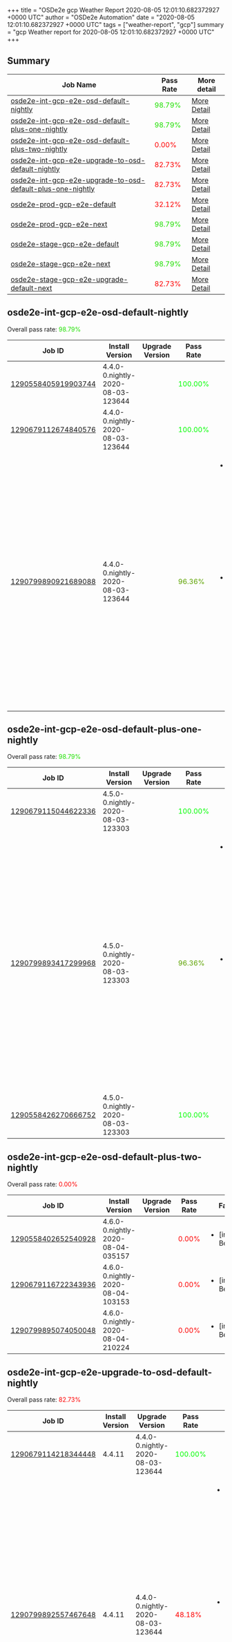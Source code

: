 +++
title = "OSDe2e gcp Weather Report 2020-08-05 12:01:10.682372927 +0000 UTC"
author = "OSDe2e Automation"
date = "2020-08-05 12:01:10.682372927 +0000 UTC"
tags = ["weather-report", "gcp"]
summary = "gcp Weather report for 2020-08-05 12:01:10.682372927 +0000 UTC"
+++
## Summary

| Job Name | Pass Rate | More detail |
|----------|-----------|-------------|
|[osde2e-int-gcp-e2e-osd-default-nightly](https://prow.svc.ci.openshift.org/?job=osde2e-int-gcp-e2e-osd-default-nightly)| <span style="color:#1fe000;">98.79%</span>|[More Detail](#osde2e-int-gcp-e2e-osd-default-nightly)|
|[osde2e-int-gcp-e2e-osd-default-plus-one-nightly](https://prow.svc.ci.openshift.org/?job=osde2e-int-gcp-e2e-osd-default-plus-one-nightly)| <span style="color:#1fe000;">98.79%</span>|[More Detail](#osde2e-int-gcp-e2e-osd-default-plus-one-nightly)|
|[osde2e-int-gcp-e2e-osd-default-plus-two-nightly](https://prow.svc.ci.openshift.org/?job=osde2e-int-gcp-e2e-osd-default-plus-two-nightly)| <span style="color:#ff0000;">0.00%</span>|[More Detail](#osde2e-int-gcp-e2e-osd-default-plus-two-nightly)|
|[osde2e-int-gcp-e2e-upgrade-to-osd-default-nightly](https://prow.svc.ci.openshift.org/?job=osde2e-int-gcp-e2e-upgrade-to-osd-default-nightly)| <span style="color:#ff0000;">82.73%</span>|[More Detail](#osde2e-int-gcp-e2e-upgrade-to-osd-default-nightly)|
|[osde2e-int-gcp-e2e-upgrade-to-osd-default-plus-one-nightly](https://prow.svc.ci.openshift.org/?job=osde2e-int-gcp-e2e-upgrade-to-osd-default-plus-one-nightly)| <span style="color:#ff0000;">82.73%</span>|[More Detail](#osde2e-int-gcp-e2e-upgrade-to-osd-default-plus-one-nightly)|
|[osde2e-prod-gcp-e2e-default](https://prow.svc.ci.openshift.org/?job=osde2e-prod-gcp-e2e-default)| <span style="color:#ff0000;">32.12%</span>|[More Detail](#osde2e-prod-gcp-e2e-default)|
|[osde2e-prod-gcp-e2e-next](https://prow.svc.ci.openshift.org/?job=osde2e-prod-gcp-e2e-next)| <span style="color:#1fe000;">98.79%</span>|[More Detail](#osde2e-prod-gcp-e2e-next)|
|[osde2e-stage-gcp-e2e-default](https://prow.svc.ci.openshift.org/?job=osde2e-stage-gcp-e2e-default)| <span style="color:#1fe000;">98.79%</span>|[More Detail](#osde2e-stage-gcp-e2e-default)|
|[osde2e-stage-gcp-e2e-next](https://prow.svc.ci.openshift.org/?job=osde2e-stage-gcp-e2e-next)| <span style="color:#1fe000;">98.79%</span>|[More Detail](#osde2e-stage-gcp-e2e-next)|
|[osde2e-stage-gcp-e2e-upgrade-default-next](https://prow.svc.ci.openshift.org/?job=osde2e-stage-gcp-e2e-upgrade-default-next)| <span style="color:#ff0000;">82.73%</span>|[More Detail](#osde2e-stage-gcp-e2e-upgrade-default-next)|



## osde2e-int-gcp-e2e-osd-default-nightly

Overall pass rate: <span style="color:#1fe000;">98.79%</span>

| Job ID | Install Version | Upgrade Version | Pass Rate | Failures |
|--------|-----------------|-----------------|-----------|----------|
[1290558405919903744](https://prow.ci.openshift.org/view/gs/origin-ci-test/logs/osde2e-int-gcp-e2e-osd-default-nightly/1290558405919903744) | 4.4.0-0.nightly-2020-08-03-123644 |  | <span style="color:#01fe00;">100.00%</span>|
[1290679112674840576](https://prow.ci.openshift.org/view/gs/origin-ci-test/logs/osde2e-int-gcp-e2e-osd-default-nightly/1290679112674840576) | 4.4.0-0.nightly-2020-08-03-123644 |  | <span style="color:#01fe00;">100.00%</span>|
[1290799890921689088](https://prow.ci.openshift.org/view/gs/origin-ci-test/logs/osde2e-int-gcp-e2e-osd-default-nightly/1290799890921689088) | 4.4.0-0.nightly-2020-08-03-123644 |  | <span style="color:#5da200;">96.36%</span>|<ul><li>[install] [Suite: service-definition] [OSD] DaemonSets dedicated-admin group permissions cannot add members to cluster-admin</li><li>[install] [Suite: service-definition] [OSD] DaemonSets dedicated-admin group permissions cannot delete members from cluster-admin</li></ul>



## osde2e-int-gcp-e2e-osd-default-plus-one-nightly

Overall pass rate: <span style="color:#1fe000;">98.79%</span>

| Job ID | Install Version | Upgrade Version | Pass Rate | Failures |
|--------|-----------------|-----------------|-----------|----------|
[1290679115044622336](https://prow.ci.openshift.org/view/gs/origin-ci-test/logs/osde2e-int-gcp-e2e-osd-default-plus-one-nightly/1290679115044622336) | 4.5.0-0.nightly-2020-08-03-123303 |  | <span style="color:#01fe00;">100.00%</span>|
[1290799893417299968](https://prow.ci.openshift.org/view/gs/origin-ci-test/logs/osde2e-int-gcp-e2e-osd-default-plus-one-nightly/1290799893417299968) | 4.5.0-0.nightly-2020-08-03-123303 |  | <span style="color:#5da200;">96.36%</span>|<ul><li>[install] [Suite: service-definition] [OSD] DaemonSets dedicated-admin group permissions cannot add members to cluster-admin</li><li>[install] [Suite: service-definition] [OSD] DaemonSets dedicated-admin group permissions cannot delete members from cluster-admin</li></ul>
[1290558426270666752](https://prow.ci.openshift.org/view/gs/origin-ci-test/logs/osde2e-int-gcp-e2e-osd-default-plus-one-nightly/1290558426270666752) | 4.5.0-0.nightly-2020-08-03-123303 |  | <span style="color:#01fe00;">100.00%</span>|



## osde2e-int-gcp-e2e-osd-default-plus-two-nightly

Overall pass rate: <span style="color:#ff0000;">0.00%</span>

| Job ID | Install Version | Upgrade Version | Pass Rate | Failures |
|--------|-----------------|-----------------|-----------|----------|
[1290558402652540928](https://prow.ci.openshift.org/view/gs/origin-ci-test/logs/osde2e-int-gcp-e2e-osd-default-plus-two-nightly/1290558402652540928) | 4.6.0-0.nightly-2020-08-04-035157 |  | <span style="color:#ff0000;">0.00%</span>|<ul><li>[install] BeforeSuite</li></ul>
[1290679116722343936](https://prow.ci.openshift.org/view/gs/origin-ci-test/logs/osde2e-int-gcp-e2e-osd-default-plus-two-nightly/1290679116722343936) | 4.6.0-0.nightly-2020-08-04-103153 |  | <span style="color:#ff0000;">0.00%</span>|<ul><li>[install] BeforeSuite</li></ul>
[1290799895074050048](https://prow.ci.openshift.org/view/gs/origin-ci-test/logs/osde2e-int-gcp-e2e-osd-default-plus-two-nightly/1290799895074050048) | 4.6.0-0.nightly-2020-08-04-210224 |  | <span style="color:#ff0000;">0.00%</span>|<ul><li>[install] BeforeSuite</li></ul>



## osde2e-int-gcp-e2e-upgrade-to-osd-default-nightly

Overall pass rate: <span style="color:#ff0000;">82.73%</span>

| Job ID | Install Version | Upgrade Version | Pass Rate | Failures |
|--------|-----------------|-----------------|-----------|----------|
[1290679114218344448](https://prow.ci.openshift.org/view/gs/origin-ci-test/logs/osde2e-int-gcp-e2e-upgrade-to-osd-default-nightly/1290679114218344448) | 4.4.11 | 4.4.0-0.nightly-2020-08-03-123644 | <span style="color:#01fe00;">100.00%</span>|
[1290799892557467648](https://prow.ci.openshift.org/view/gs/origin-ci-test/logs/osde2e-int-gcp-e2e-upgrade-to-osd-default-nightly/1290799892557467648) | 4.4.11 | 4.4.0-0.nightly-2020-08-03-123644 | <span style="color:#ff0000;">48.18%</span>|<ul><li>[install] [Suite: service-definition] [OSD] DaemonSets dedicated-admin group permissions cannot add members to cluster-admin</li><li>[install] [Suite: service-definition] [OSD] DaemonSets dedicated-admin group permissions cannot delete members from cluster-admin</li><li>[upgrade] BeforeSuite</li></ul>
[1290558378392686592](https://prow.ci.openshift.org/view/gs/origin-ci-test/logs/osde2e-int-gcp-e2e-upgrade-to-osd-default-nightly/1290558378392686592) | 4.4.11 | 4.4.0-0.nightly-2020-08-03-123644 | <span style="color:#01fe00;">100.00%</span>|



## osde2e-int-gcp-e2e-upgrade-to-osd-default-plus-one-nightly

Overall pass rate: <span style="color:#ff0000;">82.73%</span>

| Job ID | Install Version | Upgrade Version | Pass Rate | Failures |
|--------|-----------------|-----------------|-----------|----------|
[1290679115879288832](https://prow.ci.openshift.org/view/gs/origin-ci-test/logs/osde2e-int-gcp-e2e-upgrade-to-osd-default-plus-one-nightly/1290679115879288832) | 4.4.11 | 4.5.0-0.nightly-2020-08-03-123303 | <span style="color:#01fe00;">100.00%</span>|
[1290799894243577856](https://prow.ci.openshift.org/view/gs/origin-ci-test/logs/osde2e-int-gcp-e2e-upgrade-to-osd-default-plus-one-nightly/1290799894243577856) | 4.4.11 | 4.5.0-0.nightly-2020-08-03-123303 | <span style="color:#ff0000;">48.18%</span>|<ul><li>[install] [Suite: service-definition] [OSD] DaemonSets dedicated-admin group permissions cannot add members to cluster-admin</li><li>[install] [Suite: service-definition] [OSD] DaemonSets dedicated-admin group permissions cannot delete members from cluster-admin</li><li>[upgrade] BeforeSuite</li></ul>
[1290558418272129024](https://prow.ci.openshift.org/view/gs/origin-ci-test/logs/osde2e-int-gcp-e2e-upgrade-to-osd-default-plus-one-nightly/1290558418272129024) | 4.4.11 | 4.5.0-0.nightly-2020-08-03-123303 | <span style="color:#01fe00;">100.00%</span>|



## osde2e-prod-gcp-e2e-default

Overall pass rate: <span style="color:#ff0000;">32.12%</span>

| Job ID | Install Version | Upgrade Version | Pass Rate | Failures |
|--------|-----------------|-----------------|-----------|----------|
[1290799905140379648](https://prow.ci.openshift.org/view/gs/origin-ci-test/logs/osde2e-prod-gcp-e2e-default/1290799905140379648) | 4.4.11 |  | <span style="color:#5da200;">96.36%</span>|<ul><li>[install] [Suite: service-definition] [OSD] DaemonSets dedicated-admin group permissions cannot add members to cluster-admin</li><li>[install] [Suite: service-definition] [OSD] DaemonSets dedicated-admin group permissions cannot delete members from cluster-admin</li></ul>
[1290558323438915584](https://prow.ci.openshift.org/view/gs/origin-ci-test/logs/osde2e-prod-gcp-e2e-default/1290558323438915584) | 4.4.11 |  | <span style="color:#ff0000;">0.00%</span>|<ul><li>[install] BeforeSuite</li></ul>
[1290679126771896320](https://prow.ci.openshift.org/view/gs/origin-ci-test/logs/osde2e-prod-gcp-e2e-default/1290679126771896320) | 4.4.11 |  | <span style="color:#ff0000;">0.00%</span>|<ul><li>[Log Metrics] cluster-mgmt-500</li><li>[install] BeforeSuite</li></ul>



## osde2e-prod-gcp-e2e-next

Overall pass rate: <span style="color:#1fe000;">98.79%</span>

| Job ID | Install Version | Upgrade Version | Pass Rate | Failures |
|--------|-----------------|-----------------|-----------|----------|
[1290558325154385920](https://prow.ci.openshift.org/view/gs/origin-ci-test/logs/osde2e-prod-gcp-e2e-next/1290558325154385920) | 4.4.11 |  | <span style="color:#01fe00;">100.00%</span>|
[1290679128499949568](https://prow.ci.openshift.org/view/gs/origin-ci-test/logs/osde2e-prod-gcp-e2e-next/1290679128499949568) | 4.4.11 |  | <span style="color:#01fe00;">100.00%</span>|
[1290799906818101248](https://prow.ci.openshift.org/view/gs/origin-ci-test/logs/osde2e-prod-gcp-e2e-next/1290799906818101248) | 4.4.11 |  | <span style="color:#5da200;">96.36%</span>|<ul><li>[install] [Suite: service-definition] [OSD] DaemonSets dedicated-admin group permissions cannot add members to cluster-admin</li><li>[install] [Suite: service-definition] [OSD] DaemonSets dedicated-admin group permissions cannot delete members from cluster-admin</li></ul>



## osde2e-stage-gcp-e2e-default

Overall pass rate: <span style="color:#1fe000;">98.79%</span>

| Job ID | Install Version | Upgrade Version | Pass Rate | Failures |
|--------|-----------------|-----------------|-----------|----------|
[1290558390841380864](https://prow.ci.openshift.org/view/gs/origin-ci-test/logs/osde2e-stage-gcp-e2e-default/1290558390841380864) | 4.4.11 |  | <span style="color:#01fe00;">100.00%</span>|
[1290679121772285952](https://prow.ci.openshift.org/view/gs/origin-ci-test/logs/osde2e-stage-gcp-e2e-default/1290679121772285952) | 4.4.11 |  | <span style="color:#01fe00;">100.00%</span>|
[1290799900111409152](https://prow.ci.openshift.org/view/gs/origin-ci-test/logs/osde2e-stage-gcp-e2e-default/1290799900111409152) | 4.4.11 |  | <span style="color:#5da200;">96.36%</span>|<ul><li>[install] [Suite: service-definition] [OSD] DaemonSets dedicated-admin group permissions cannot add members to cluster-admin</li><li>[install] [Suite: service-definition] [OSD] DaemonSets dedicated-admin group permissions cannot delete members from cluster-admin</li></ul>



## osde2e-stage-gcp-e2e-next

Overall pass rate: <span style="color:#1fe000;">98.79%</span>

| Job ID | Install Version | Upgrade Version | Pass Rate | Failures |
|--------|-----------------|-----------------|-----------|----------|
[1290558424597139456](https://prow.ci.openshift.org/view/gs/origin-ci-test/logs/osde2e-stage-gcp-e2e-next/1290558424597139456) | 4.5.4 |  | <span style="color:#01fe00;">100.00%</span>|
[1290679123416453120](https://prow.ci.openshift.org/view/gs/origin-ci-test/logs/osde2e-stage-gcp-e2e-next/1290679123416453120) | 4.5.4 |  | <span style="color:#01fe00;">100.00%</span>|
[1290799901784936448](https://prow.ci.openshift.org/view/gs/origin-ci-test/logs/osde2e-stage-gcp-e2e-next/1290799901784936448) | 4.5.4 |  | <span style="color:#5da200;">96.36%</span>|<ul><li>[install] [Suite: service-definition] [OSD] DaemonSets dedicated-admin group permissions cannot add members to cluster-admin</li><li>[install] [Suite: service-definition] [OSD] DaemonSets dedicated-admin group permissions cannot delete members from cluster-admin</li></ul>



## osde2e-stage-gcp-e2e-upgrade-default-next

Overall pass rate: <span style="color:#ff0000;">82.73%</span>

| Job ID | Install Version | Upgrade Version | Pass Rate | Failures |
|--------|-----------------|-----------------|-----------|----------|
[1290799900946075648](https://prow.ci.openshift.org/view/gs/origin-ci-test/logs/osde2e-stage-gcp-e2e-upgrade-default-next/1290799900946075648) | 4.4.11 | 4.4.15 | <span style="color:#ff0000;">48.18%</span>|<ul><li>[install] [Suite: service-definition] [OSD] DaemonSets dedicated-admin group permissions cannot add members to cluster-admin</li><li>[install] [Suite: service-definition] [OSD] DaemonSets dedicated-admin group permissions cannot delete members from cluster-admin</li><li>[upgrade] BeforeSuite</li></ul>
[1290558418360209408](https://prow.ci.openshift.org/view/gs/origin-ci-test/logs/osde2e-stage-gcp-e2e-upgrade-default-next/1290558418360209408) | 4.4.11 | 4.4.14 | <span style="color:#01fe00;">100.00%</span>|
[1290679122590175232](https://prow.ci.openshift.org/view/gs/origin-ci-test/logs/osde2e-stage-gcp-e2e-upgrade-default-next/1290679122590175232) | 4.4.11 | 4.4.15 | <span style="color:#01fe00;">100.00%</span>|



